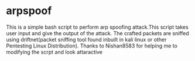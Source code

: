 # arpspoof

This is a simple bash script to perform arp spoofing attack.This script takes user input and give the output of the attack. The crafted packets are sniffed using driftnet(packet sniffing tool found inbuilt in kali linux or other Pentesting Linux Distribution). Thanks to Nishan8583 for helping me to modifying the scrpt and look attaractive 
